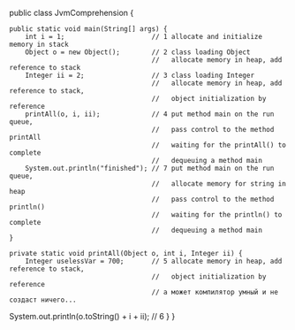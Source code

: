 
public class JvmComprehension {

    public static void main(String[] args) {
        int i = 1;                      // 1 allocate and initialize memory in stack
        Object o = new Object();        // 2 class loading Object
                                        //   allocate memory in heap, add reference to stack
        Integer ii = 2;                 // 3 class loading Integer
                                        //   allocate memory in heap, add reference to stack,
                                        //   object initialization by reference
        printAll(o, i, ii);             // 4 put method main on the run queue,
                                        //   pass control to the method printAll
                                        //   waiting for the printAll() to complete
                                        //   dequeuing a method main
        System.out.println("finished"); // 7 put method main on the run queue,
                                        //   allocate memory for string in heap
                                        //   pass control to the method println()
                                        //   waiting for the println() to complete
                                        //   dequeuing a method main
    }

    private static void printAll(Object o, int i, Integer ii) {
        Integer uselessVar = 700;       // 5 allocate memory in heap, add reference to stack,
                                        //   object initialization by reference
                                        // а может компилятор умный и не создаст ничего...
System.out.println(o.toString() + i + ii);  // 6
    }
}
